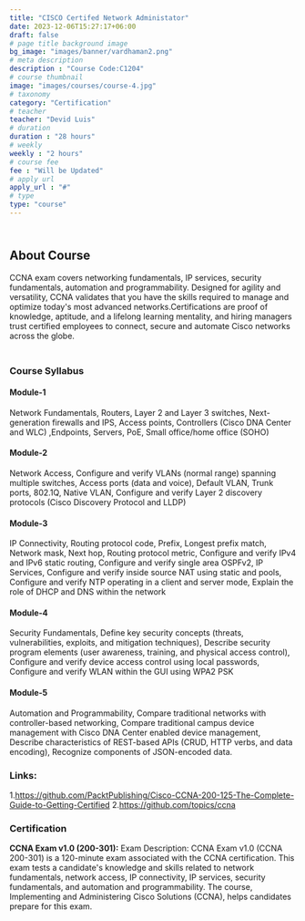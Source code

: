 ```yaml
---
title: "CISCO Certifed Network Administator"
date: 2023-12-06T15:27:17+06:00
draft: false
# page title background image
bg_image: "images/banner/vardhaman2.png"
# meta description
description : "Course Code:C1204"
# course thumbnail
image: "images/courses/course-4.jpg"
# taxonomy
category: "Certification"
# teacher
teacher: "Devid Luis"
# duration
duration : "28 hours"
# weekly
weekly : "2 hours"
# course fee
fee : "Will be Updated"
# apply url
apply_url : "#"
# type
type: "course"
---
```

## <br>About Course
CCNA exam covers networking fundamentals, IP services, security fundamentals, automation and 
programmability. Designed for agility and versatility, CCNA validates that you have the skills 
required to manage and optimize today's most advanced networks.Certifications are proof of 
knowledge, aptitude, and a lifelong learning mentality, and hiring managers trust certified 
employees to connect, secure and automate Cisco networks across the globe.

### <br>Course Syllabus
#### Module-1
Network Fundamentals, Routers, Layer 2 and Layer 3 switches, Next-generation firewalls 
and IPS, Access points, Controllers (Cisco DNA Center and WLC) ,Endpoints, Servers, PoE, 
Small office/home office (SOHO)

#### Module-2
Network Access, Configure and verify VLANs (normal range) spanning multiple switches, 
Access ports (data and voice), Default VLAN, Trunk ports, 802.1Q, Native VLAN, 
Configure and verify Layer 2 discovery protocols (Cisco Discovery Protocol and LLDP)

#### Module-3
IP Connectivity, Routing protocol code, Prefix, Longest prefix match, Network mask, Next 
hop, Routing protocol metric, Configure and verify IPv4 and IPv6 static routing, 
Configure and verify single area OSPFv2,
IP Services, Configure and verify inside source NAT using static and pools, Configure and 
verify NTP operating in a client and server mode, Explain the role of DHCP and DNS 
within the network

#### Module-4
Security Fundamentals, Define key security concepts (threats, vulnerabilities, exploits, 
and mitigation techniques), Describe security program elements (user awareness, 
training, and physical access control), Configure and verify device access control using 
local passwords, Configure and verify WLAN within the GUI using WPA2 PSK

#### Module-5
Automation and Programmability, Compare traditional networks with controller-based 
networking, Compare traditional campus device management with Cisco DNA Center 
enabled device management, Describe characteristics of REST-based APIs (CRUD, HTTP 
verbs, and data encoding), Recognize components of JSON-encoded data.

### Links:
1.https://github.com/PacktPublishing/Cisco-CCNA-200-125-The-Complete-Guide-to-Getting-Certified
2.https://github.com/topics/ccna

### Certification
**CCNA Exam v1.0 (200-301):**
Exam Description: CCNA Exam v1.0 (CCNA 200-301) is a 120-minute exam associated with the CCNA 
certification. This exam tests a candidate's knowledge and skills related to network fundamentals, 
network access, IP connectivity, IP services, security fundamentals, and automation and 
programmability. The course, Implementing and Administering Cisco Solutions (CCNA), helps 
candidates prepare for this exam.
